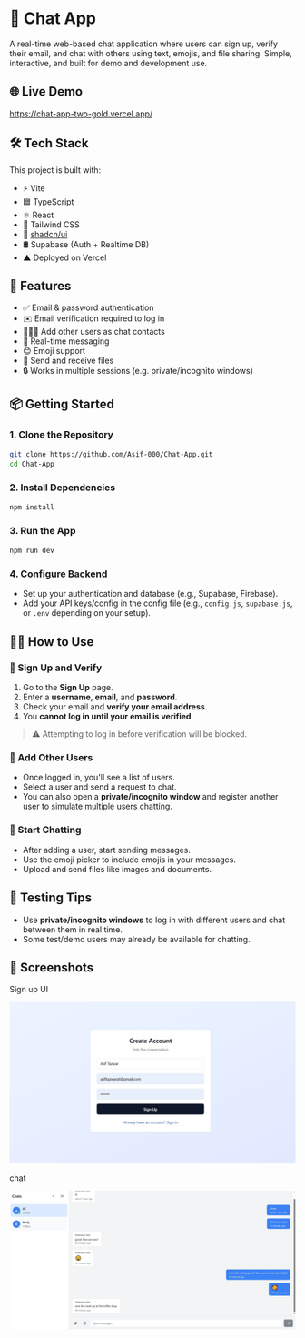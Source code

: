 # 💬 Chat App

A real-time web-based chat application where users can sign up, verify their email, and chat with others using text, emojis, and file sharing. Simple, interactive, and built for demo and development use.

## 🌐 Live Demo

https://chat-app-two-gold.vercel.app/

## 🛠️ Tech Stack

This project is built with:

- ⚡ Vite
- 🟦 TypeScript
- ⚛️ React
- 🎨 Tailwind CSS
- 🧩 [shadcn/ui](https://ui.shadcn.com/)
- 🛢️ Supabase (Auth + Realtime DB)
- ▲ Deployed on Vercel

## 🚀 Features

- ✅ Email & password authentication
- ✉️ Email verification required to log in
- 🧑‍🤝‍🧑 Add other users as chat contacts
- 💬 Real-time messaging
- 😊 Emoji support
- 📁 Send and receive files
- 🔒 Works in multiple sessions (e.g. private/incognito windows)

## 📦 Getting Started

### 1. Clone the Repository

```bash
git clone https://github.com/Asif-000/Chat-App.git
cd Chat-App
```

### 2. Install Dependencies 

```bash
npm install
```

### 3. Run the App

```bash
npm run dev
```

### 4. Configure Backend

- Set up your authentication and database (e.g., Supabase, Firebase).
- Add your API keys/config in the config file (e.g., `config.js`, `supabase.js`, or `.env` depending on your setup).

## 🧑‍💻 How to Use

### 🔐 Sign Up and Verify

1. Go to the **Sign Up** page.
2. Enter a **username**, **email**, and **password**.
3. Check your email and **verify your email address**.
4. You **cannot log in until your email is verified**.

> ⚠️ Attempting to log in before verification will be blocked.

### 👥 Add Other Users

- Once logged in, you'll see a list of users.
- Select a user and send a request to chat.
- You can also open a **private/incognito window** and register another user to simulate multiple users chatting.

### 💬 Start Chatting

- After adding a user, start sending messages.
- Use the emoji picker to include emojis in your messages.
- Upload and send files like images and documents.

## 🧪 Testing Tips

- Use **private/incognito windows** to log in with different users and chat between them in real time.
- Some test/demo users may already be available for chatting.

## 📸 Screenshots

Sign up UI

![Sign up UI](https://github.com/Asif-000/Chat-App/blob/main/assests/Sign-up.jpg?raw=true)

chat

![Chat UI](https://github.com/Asif-000/Chat-App/blob/main/assests/chat.jpg?raw=true)



